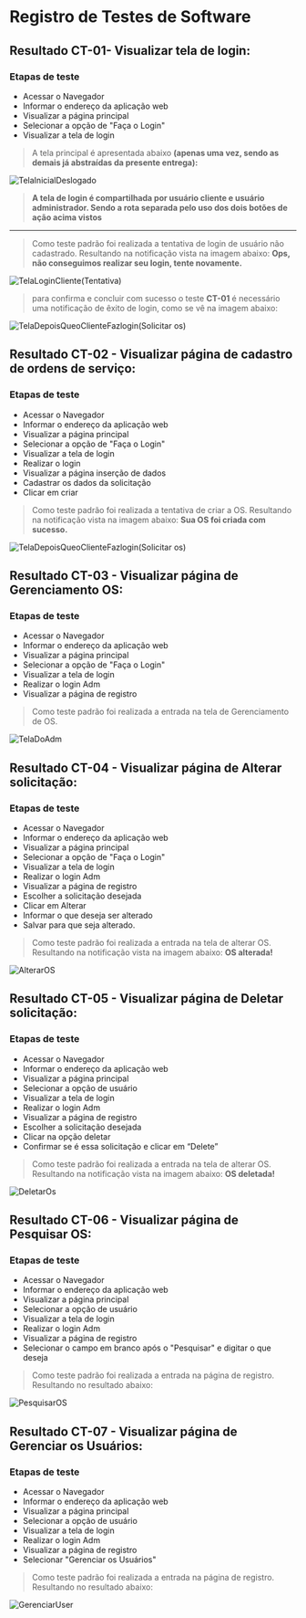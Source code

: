# Registro de Testes de Software

## Resultado CT-01- Visualizar tela de login:

### Etapas de teste

- Acessar o Navegador
-	Informar o endereço da aplicação web
-	Visualizar a página principal
-	Selecionar a opção de "Faça o Login"
-	Visualizar a tela de login


> A tela principal é apresentada abaixo **(apenas uma vez, sendo as demais já abstraídas da presente entrega):**

![TelaInicialDeslogado](https://github.com/ICEI-PUC-Minas-PMV-ADS/pmv-ads-2022-2-e2-proj-int-t9-gestor-os/blob/main/Imgs/RegistroTeste1.jpg?raw=true)

> **A tela de login é compartilhada por usuário cliente e usuário administrador. Sendo a rota separada pelo uso dos dois botões de ação acima vistos**

***

> Como teste padrão foi realizada a tentativa de login de usuário não cadastrado. Resultando na notificação vista na imagem abaixo: **Ops, não conseguimos realizar seu login, tente novamente.**

![TelaLoginCliente(Tentativa)](https://github.com/ICEI-PUC-Minas-PMV-ADS/pmv-ads-2022-2-e2-proj-int-t9-gestor-os/blob/main/Imgs/regteste2.jpg?raw=true)

> para confirma e concluir com sucesso o teste **CT-01** é necessário uma notificação de êxito de login, como se vê na imagem abaixo:


![TelaDepoisQueoClienteFazlogin(Solicitar os)](https://github.com/ICEI-PUC-Minas-PMV-ADS/pmv-ads-2022-2-e2-proj-int-t9-gestor-os/blob/main/Imgs/6.jpg?raw=true)


## Resultado CT-02 - Visualizar página de cadastro de ordens de serviço:

### Etapas de teste

- Acessar o Navegador
- Informar o endereço da aplicação web
-	Visualizar a página principal
-	Selecionar a opção de "Faça o Login"
-	Visualizar a tela de login
- Realizar o login
- Visualizar a página inserção de dados
-	Cadastrar os dados da solicitação
- Clicar em criar

> Como teste padrão foi realizada a tentativa de criar a OS. Resultando na notificação vista na imagem abaixo: **Sua OS foi criada com sucesso.**

![TelaDepoisQueoClienteFazlogin(Solicitar os)](https://github.com/ICEI-PUC-Minas-PMV-ADS/pmv-ads-2022-2-e2-proj-int-t9-gestor-os/blob/main/Imgs/4.jpg?raw=true)

## Resultado CT-03 - Visualizar página de Gerenciamento OS:

### Etapas de teste


- Acessar o Navegador
-	Informar o endereço da aplicação web
- Visualizar a página principal
-	Selecionar a opção de "Faça o Login"
-	Visualizar a tela de login
-	Realizar o login Adm
-	Visualizar a página de registro

> Como teste padrão foi realizada a entrada na tela de Gerenciamento de OS.



![TelaDoAdm](https://github.com/ICEI-PUC-Minas-PMV-ADS/pmv-ads-2022-2-e2-proj-int-t9-gestor-os/blob/main/Imgs/rteste.jpg?raw=true)

## Resultado CT-04 - Visualizar página de Alterar solicitação:

### Etapas de teste


- Acessar o Navegador
- Informar o endereço da aplicação web
- Visualizar a página principal
- Selecionar a opção de "Faça o Login"
-	Visualizar a tela de login
- Realizar o login Adm
- Visualizar a página de registro
-	Escolher a solicitação desejada
-	Clicar em Alterar
- Informar o que deseja ser alterado
-	Salvar para que seja alterado.

> Como teste padrão foi realizada a entrada na tela de alterar OS. Resultando na notificação vista na imagem abaixo: **OS alterada!**

![AlterarOS](https://github.com/ICEI-PUC-Minas-PMV-ADS/pmv-ads-2022-2-e2-proj-int-t9-gestor-os/blob/main/Imgs/osalterada.jpg?raw=true)
## Resultado CT-05 - Visualizar página de Deletar solicitação:

### Etapas de teste


- Acessar o Navegador
- Informar o endereço da aplicação web
-	Visualizar a página principal
-	Selecionar a opção de usuário
-	Visualizar a tela de login
- Realizar o login Adm
-	Visualizar a página de registro
-	Escolher a solicitação desejada
-	Clicar na opção deletar
-	Confirmar se é essa solicitação e clicar em “Delete”

> Como teste padrão foi realizada a entrada na tela de alterar OS. Resultando na notificação vista na imagem abaixo: **OS deletada!**

![DeletarOs](https://github.com/ICEI-PUC-Minas-PMV-ADS/pmv-ads-2022-2-e2-proj-int-t9-gestor-os/blob/main/Imgs/deleted.jpg?raw=true)

## Resultado CT-06 - Visualizar página de Pesquisar OS:

### Etapas de teste


- Acessar o Navegador
- Informar o endereço da aplicação web
-	Visualizar a página principal
-	Selecionar a opção de usuário
-	Visualizar a tela de login
- Realizar o login Adm
- Visualizar a página de registro
-	Selecionar o campo em branco após o "Pesquisar" e digitar o que deseja 

> Como teste padrão foi realizada a entrada na página de registro. Resultando no resultado abaixo:

![PesquisarOS](https://github.com/ICEI-PUC-Minas-PMV-ADS/pmv-ads-2022-2-e2-proj-int-t9-gestor-os/blob/main/Imgs/pesq.jpg?raw=true)

## Resultado CT-07 - Visualizar página de Gerenciar os Usuários:

### Etapas de teste


- Acessar o Navegador
- Informar o endereço da aplicação web
-	Visualizar a página principal
-	Selecionar a opção de usuário
-	Visualizar a tela de login
- Realizar o login Adm
-	Visualizar a página de registro
-	Selecionar "Gerenciar os Usuários"

> Como teste padrão foi realizada a entrada na página de registro. Resultando no resultado abaixo:

![GerenciarUser](https://github.com/ICEI-PUC-Minas-PMV-ADS/pmv-ads-2022-2-e2-proj-int-t9-gestor-os/blob/main/Imgs/gerencuser.jpg?raw=true)




